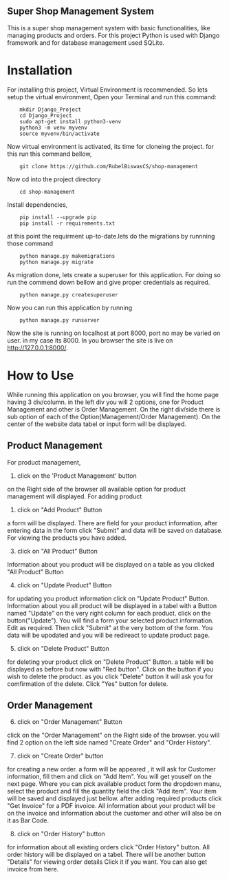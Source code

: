 ## Super Shop Management System

This is a super shop management system with basic functionalities, like managing products and orders. For this project Python is used with Django framework and for database management used SQLite.

# Installation

For installing this project, Virtual Environment is recommended. So lets setup the virtual environment,
Open your Terminal and run this command:
```
    mkdir Django_Project
    cd Django_Project
    sudo apt-get install python3-venv
    python3 -m venv myvenv
    source myvenv/bin/activate
```
Now virtual environment is activated, its time for cloneing the project. for this run this command bellow,
```
    git clone https://github.com/RubelBiswasCS/shop-management
```

Now cd into the project directory
```
    cd shop-management
```
Install dependencies,
```
    pip install --upgrade pip
    pip install -r requirements.txt
```
at this point the requirment up-to-date.lets do the migrations by runnning those command
```
    python manage.py makemigrations
    python manage.py migrate
```
As migration done, lets create a superuser for this application. For doing so run the commend down bellow and give proper credentials as required.
```
    python manage.py createsuperuser
```    
Now you can run this application by running
```
    python manage.py runserver
```
Now the site is running on localhost at port 8000, port no may be varied on user. in my case its 8000. In you browser the site is live on http://127.0.0.1:8000/.

# How to Use

While running this application on you browser, you will find the home page having 3 div/column. in the left div you will 2 options, one for Product Management and other is Order Management. On the right div/side there is sub option of each of the Option(Management/Order Management). On the center of the website data tabel or input form will be displayed.

## Product Management

For product management,
1. click on the 'Product Management' button

on the Right side of the browser all available option for product management will displayed.
For adding product

1. click on "Add Product" Button

a form will be displayed. There are field for your product information, after entering data in the form click "Submit" and data will be saved on database. For viewing the products you have added.

3. click on "All Product" Button

Information about you product will be displayed on a table as you clicked "All Product" Button

4. click on "Update Product" Button

for updating you product information click on "Update Product" Button. Information about you all product will be displayed in a tabel with a Button named "Update" on the very right column for each product. click on the button("Update"). You will find a form your selected product information. Edit as required. Then click "Submit" at the very bottom of the form. You data will be upodated and you will be redireact to update product page.

5. click on "Delete Product" Button

for deleting your product click on "Delete Product" Button. a table will be displayed as before but now with "Red button". Click on the button if you wish to delete the product. as you click "Delete" button it will ask you for comfirmation of the delete. Click "Yes" button for delete.

## Order Management

6. click on "Order Management" Button

click on the "Order Management" on the Right side of the browser. you will find 2 option on the left side named "Create Order" and "Order History".

7. click on "Create Order" button 

for creating a new order. a form will be appeared , it will ask for Customer information, fill them and click on "Add Item". You will get youself on the next page. Where you can pick available product form the dropdown manu, select the product and fill the quantity field the click "Add item". Your item will be saved and displayed just bellow. after adding required products click "Get Invoice" for a PDF invoice. All information about your product will be on the invoice and information about the customer and other will also be on it as Bar Code.

8. click on "Order History" button

for information about all existing orders click "Order History" button. All order history will be displayed on a tabel. There will be another button "Details" for viewing order details Click it if you want. You can also get invoice from here.









